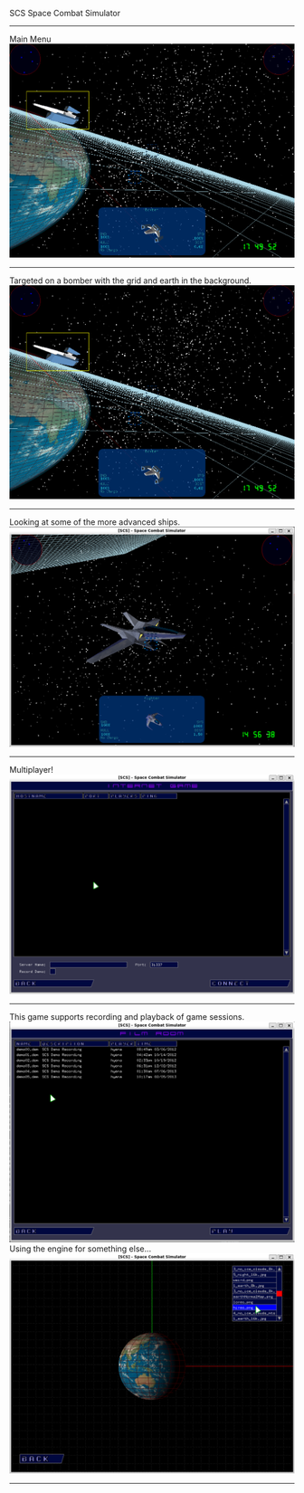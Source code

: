 SCS
Space Combat Simulator
<hr>
Main Menu
<img src="scs-screenshot.png">
<hr>
Targeted on a bomber with the grid and earth in the background.
<img src="scs-screenshot.png">
<hr>
Looking at some of the more advanced ships.
<img src="scs-screenshot2.png">
<hr>
Multiplayer!
<img src="scs-screenshot3.png">
<hr>
This game supports recording and playback of game sessions.
<img src="scs-screenshot4.png">
Using the engine for something else...
<img src="scs-screenshot5.png">
<hr>
